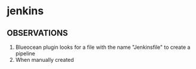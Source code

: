 # jenkins

## OBSERVATIONS


1. Blueocean plugin looks for a file with the name "Jenkinsfile" to create a pipeline 
2. When manually created
